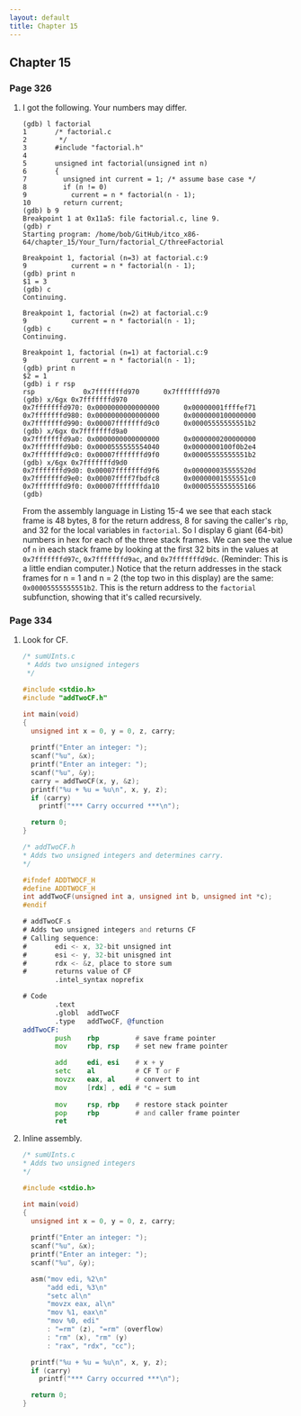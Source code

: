 ```yaml
---
layout: default
title: Chapter 15
---
```


## Chapter 15

### Page 326
1.  I got the following. Your numbers may differ.

    ```
    (gdb) l factorial
    1       /* factorial.c
    2        */
    3       #include "factorial.h"
    4
    5       unsigned int factorial(unsigned int n)
    6       {
    7         unsigned int current = 1; /* assume base case */
    8         if (n != 0)
    9           current = n * factorial(n - 1);
    10        return current;
    (gdb) b 9
    Breakpoint 1 at 0x11a5: file factorial.c, line 9.
    (gdb) r
    Starting program: /home/bob/GitHub/itco_x86-64/chapter_15/Your_Turn/factorial_C/threeFactorial 

    Breakpoint 1, factorial (n=3) at factorial.c:9
    9           current = n * factorial(n - 1);
    (gdb) print n
    $1 = 3
    (gdb) c
    Continuing.

    Breakpoint 1, factorial (n=2) at factorial.c:9
    9           current = n * factorial(n - 1);
    (gdb) c
    Continuing.

    Breakpoint 1, factorial (n=1) at factorial.c:9
    9           current = n * factorial(n - 1);
    (gdb) print n
    $2 = 1
    (gdb) i r rsp
    rsp            0x7fffffffd970      0x7fffffffd970
    (gdb) x/6gx 0x7fffffffd970
    0x7fffffffd970: 0x0000000000000000      0x00000001ffffef71
    0x7fffffffd980: 0x0000000000000000      0x0000000100000000
    0x7fffffffd990: 0x00007fffffffd9c0      0x00005555555551b2
    (gdb) x/6gx 0x7fffffffd9a0
    0x7fffffffd9a0: 0x0000000000000000      0x0000000200000000
    0x7fffffffd9b0: 0x0000555555554040      0x0000000100f0b2e4
    0x7fffffffd9c0: 0x00007fffffffd9f0      0x00005555555551b2
    (gdb) x/6gx 0x7fffffffd9d0
    0x7fffffffd9d0: 0x00007fffffffd9f6      0x000000035555520d
    0x7fffffffd9e0: 0x00007ffff7fbdfc8      0x00000001555551c0
    0x7fffffffd9f0: 0x00007fffffffda10      0x0000555555555166
    (gdb) 
    ```
    From the assembly language in Listing 15-4 we see that each stack frame is 48 bytes, 8 for the return address, 8 for saving the caller's `rbp`, and 32 for the local variables in `factorial`. So I display 6 giant (64-bit) numbers in hex for each of the three stack frames. We can see the value of `n` in each stack frame by looking at the first 32 bits in the values at `0x7fffffffd97c`, `0x7fffffffd9ac`, and `0x7fffffffd9dc`. (Reminder: This is a little endian computer.) Notice that the return addresses in the stack frames for n = 1 and n = 2 (the top two in this display) are the same: `0x00005555555551b2`. This is the return address to the `factorial` subfunction, showing that it's called recursively.

### Page 334
1.  Look for CF.

    ```c
    /* sumUInts.c
     * Adds two unsigned integers
     */

    #include <stdio.h>
    #include "addTwoCF.h"

    int main(void)
    {
      unsigned int x = 0, y = 0, z, carry;
      
      printf("Enter an integer: ");
      scanf("%u", &x);
      printf("Enter an integer: ");
      scanf("%u", &y);
      carry = addTwoCF(x, y, &z);
      printf("%u + %u = %u\n", x, y, z);
      if (carry)
        printf("*** Carry occurred ***\n");

      return 0;
    }
    ```
    ```c
    /* addTwoCF.h
    * Adds two unsigned integers and determines carry.
    */

    #ifndef ADDTWOCF_H
    #define ADDTWOCF_H
    int addTwoCF(unsigned int a, unsigned int b, unsigned int *c);
    #endif
    ```
    ```asm
    # addTwoCF.s
    # Adds two unsigned integers and returns CF
    # Calling sequence:
    #       edi <- x, 32-bit unsigned int
    #       esi <- y, 32-bit unisgned int
    #       rdx <- &z, place to store sum
    #       returns value of CF
            .intel_syntax noprefix

    # Code
            .text
            .globl  addTwoCF
            .type   addTwoCF, @function
    addTwoCF:
            push    rbp         # save frame pointer
            mov     rbp, rsp    # set new frame pointer

            add     edi, esi    # x + y
            setc    al          # CF T or F
            movzx   eax, al     # convert to int
            mov     [rdx] , edi # *c = sum
            
            mov     rsp, rbp    # restore stack pointer
            pop     rbp         # and caller frame pointer
            ret
    ```

2.  Inline assembly.

    ```c
    /* sumUInts.c
    * Adds two unsigned integers
    */

    #include <stdio.h>

    int main(void)
    {
      unsigned int x = 0, y = 0, z, carry;
      
      printf("Enter an integer: ");
      scanf("%u", &x);
      printf("Enter an integer: ");
      scanf("%u", &y);

      asm("mov edi, %2\n"
          "add edi, %3\n"
          "setc al\n"
          "movzx eax, al\n"
          "mov %1, eax\n"
          "mov %0, edi"
          : "=rm" (z), "=rm" (overflow)
          : "rm" (x), "rm" (y)
          : "rax", "rdx", "cc");

      printf("%u + %u = %u\n", x, y, z);
      if (carry)
        printf("*** Carry occurred ***\n");

      return 0;
    }
    ```

